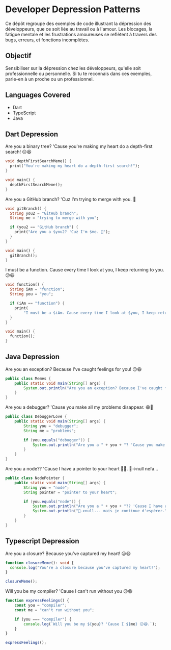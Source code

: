 # Developer Depression Patterns

Ce dépôt regroupe des exemples de code illustrant la dépression des développeurs, que ce soit liée au travail ou à l'amour. Les blocages, la fatigue mentale et les frustrations amoureuses se reflètent à travers des bugs, erreurs, et fonctions incomplètes.

## Objectif

Sensibiliser sur la dépression chez les développeurs, qu'elle soit professionnelle ou personnelle. Si tu te reconnais dans ces exemples, parle-en à un proche ou un professionnel.

## Languages Covered
- Dart
- TypeScript
- Java

## Dart Depression
Are you a binary tree? 'Cause you're making my heart do a depth-first search! 😑😆
```dart
void depthFirstSearchMeme() {
  print("You're making my heart do a depth-first search!");
}

void main() {
  depthFirstSearchMeme();
}
```
Are you a GitHub branch? 'Cuz I'm trying to merge with you. 🌟
```dart
void gitBranch() {
  String you2 = "GitHub branch";
  String me = "trying to merge with you";

  if (you2 == "GitHub branch") {
    print("Are you a $you2? 'Cuz I'm $me. 🌟");
  }
}

void main() {
  gitBranch();
}
```
I must be a function. Cause every time I look at you, I keep returning to you. 😕😆
```dart
void function() {
  String iAm = "function";
  String you = "you";

  if (iAm == "function") {
    print(
        "I must be a $iAm. Cause every time I look at $you, I keep returning to you. 😕😆");
  }
}

void main() {
  function();
}
```

## Java Depression
Are you an exception? Because I've caught feelings for you! 😑😆
```java
public class Memes {
    public static void main(String[] args) {
        System.out.println("Are you an exception? Because I've caught feelings for you!");
    }
}
```
Are you a debugger? 'Cause you make all my problems disappear. 😆🥹
```java
public class DebuggerLove {
    public static void main(String[] args) {
        String you = "debugger";
        String me = "problems";

        if (you.equals("debugger")) {
            System.out.println("Are you a " + you + "? 'Cause you make all my " + me + " disappear. 😆🥹");
        }
    }
}
```
Are you a node?? 'Cause I have a pointer to your heart 🥹😆.
🔘->null nefa...
```java
public class NodePointer {
    public static void main(String[] args) {
        String you = "node";
        String pointer = "pointer to your heart";

        if (you.equals("node")) {
            System.out.println("Are you a " + you + "?? 'Cause I have a " + pointer + " 🥹😆.");
            System.out.println("🔘->null... mais je continue d'espérer.");
        }
    }
}
```

## Typescript Depression
Are you a closure? Because you’ve captured my heart! 😑😆
```typescript
function closureMeme(): void {
  console.log("You're a closure because you've captured my heart!");
}

closureMeme();
```
Will you be my compiler? 'Cause I can't run without you 😕😆
```typescript
function expressFeelings() {
    const you = "compiler";
    const me = "can't run without you";

    if (you === "compiler") {
        console.log(`Will you be my ${you}? 'Cause I ${me} 😕😆.`);
    }
}

expressFeelings();
```